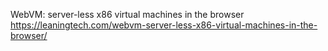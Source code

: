 WebVM: server-less x86 virtual machines in the browser https://leaningtech.com/webvm-server-less-x86-virtual-machines-in-the-browser/